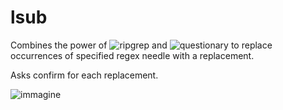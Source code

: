 # lsub

Combines the power of ![ripgrep](https://www.github.com/BurntSushi/ripgrep)
and ![questionary](https://www.github.com/tmbo/questionary)
to replace occurrences of specified regex needle with a replacement.

Asks confirm for each replacement.

![immagine](https://user-images.githubusercontent.com/1665365/178082508-308be6eb-537a-45fc-ad01-7b757a0af9b0.png)

